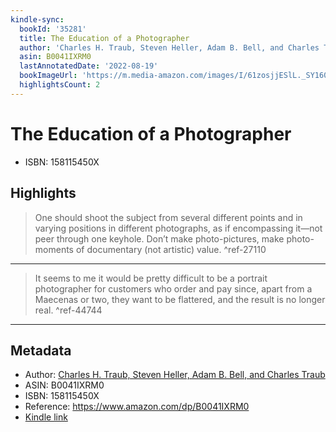 ```yaml
---
kindle-sync:
  bookId: '35281'
  title: The Education of a Photographer
  author: 'Charles H. Traub, Steven Heller, Adam B. Bell, and Charles Traub'
  asin: B0041IXRM0
  lastAnnotatedDate: '2022-08-19'
  bookImageUrl: 'https://m.media-amazon.com/images/I/61zosjjESlL._SY160.jpg'
  highlightsCount: 2
---
```

# The Education of a Photographer

* ISBN: 158115450X

## Highlights
> One should shoot the subject from several different points and in varying positions in different photographs, as if encompassing it—not peer through one keyhole. Don’t make photo-pictures, make photo-moments of documentary (not artistic) value. ^ref-27110

---
> It seems to me it would be pretty difficult to be a portrait photographer for customers who order and pay since, apart from a Maecenas or two, they want to be flattered, and the result is no longer real. ^ref-44744

---

## Metadata
* Author: [Charles H. Traub, Steven Heller, Adam B. Bell, and Charles Traub](https://www.amazon.comundefined)
* ASIN: B0041IXRM0
* ISBN: 158115450X
* Reference: https://www.amazon.com/dp/B0041IXRM0
* [Kindle link](kindle://book?action=open&asin=B0041IXRM0)
